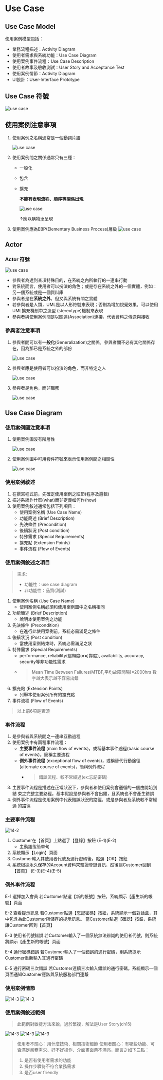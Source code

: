 # Use Case

## Use Case Model

使用案例模型包括：

* 業務流程描述：Activity Diagram
* 使用者需求與系統功能：Use Case Diagram
* 使用案例事件流程：Use Case Description
* 使用者故事及驗收測試：User Story and Acceptance Test
* 使用案例情節：Activity Diagram
* UI設計：User-Interface Prototype

## Use Case 符號

![use case](../../../.gitbook/assets/2020-10-23-16-03-49%20%281%29.png)

## 使用案例注意事項

1. 使用案例之名稱通常是一個動詞片語

   ![use case](../../../.gitbook/assets/2020-10-23-16-14-47%20%281%29.png)

2. 使用案例間之關係通常只有三種：
   * 一般化
   * 包含
   * 擴充

     **不能有表現流程、順序等關係出現**

     ![use case](../../../.gitbook/assets/2020-10-23-16-13-47%20%281%29.png)

     ↑應以購物車呈現
3. 使用案例應為EBP\(Elementary Business Process\)層級 ![use case](../../../.gitbook/assets/2020-10-23-16-27-06%20%281%29.png)

## Actor

### Actor 符號

![use case](../../../.gitbook/assets/2020-10-23-16-34-52%20%281%29.png)

* 參與者為達到某項特殊目的，在系統之內所執行的一連串行動
* 對系統而言，使用者可以扮演的角色；或是存在系統之外的一個實體，例如： 另一個系統或是一個資料庫
* 參與者是在**系統之外**，但又與系統有關之實體
* 若參與者是人類，UML是以人形符號來表現；否則為增加視覺效果，可以使用 UML擴充機制中之造型 \(stereotype\)機制來表現
* 參與者與使用案例間是以關連\(Association\)連接，代表資料之傳送與接收

### 參與者注意事項

1. 參與者間可以有**一般化**\(Generalization\)之關係，參與者間不必有其他關係存在，因為那已是系統之外的部份

   ![use case](../../../.gitbook/assets/2020-10-23-16-38-42%20%281%29.png)

2. 參與者應是使用者可以扮演的角色，而非特定之人

   ![use case](../../../.gitbook/assets/2020-10-23-16-39-01%20%281%29.png)

3. 參與者是角色，而非職務

   ![use case](../../../.gitbook/assets/2020-10-23-16-39-22%20%281%29.png)

## Use Case Diagram

### 使用案例圖注意事項

1. 使用案例圖沒有階層性

   ![use case](../../../.gitbook/assets/2020-10-23-16-46-26%20%281%29.png)

2. 使用案例圖中可用套件符號來表示使用案例間之相關性

   ![use case](../../../.gitbook/assets/2020-10-23-16-46-43%20%281%29.png)

### 使用案例敘述

1. 在撰寫程式前，先確定使用案例之細節\(程序及邏輯\)
2. 描述系統作什麼\(what\)而非定義如何作\(how\)
3. 使用案例敘述通常包括下列項目：
   * 使用案例名稱 \(Use Case Name\)
   * 功能簡述 \(Brief Description\)
   * 先決條件 \(Precondition\)
   * 後續狀況 \(Post condition\)
   * 特殊需求 \(Special Requirements\)
   * 擴充點 \(Extension Points\)
   * 事件流程 \(Flow of Events\)

### 使用案例敘述之項目

> 需求:
>
> * 功能性：use case diagram
> * 非功能性：品質\(測試\)

1. 使用案例名稱 \(Use Case Name\)
   * 使用案例名稱必須和使用案例圖中之名稱相同
2. 功能簡述 \(Brief Description\)
   * 說明本使用案例之功能
3. 先決條件 \(Precondition\)
   * 在進行此使用案例前，系統必需滿足之條件
4. 後續狀況 \(Post condition\)
   * 當使用案例結束時，系統必需滿足之狀
5. 特殊需求 \(Special Requirements\)
   * performance, reliability\(信賴度or可靠度\), availability, accuracy, security等非功能性需求
   * > Mean Time Between Failures\(MTBF,平均故障間隔\)=2000hrs 數字越大表示越不容易出錯
6. 擴充點 \(Extension Points\)
   * 列舉本使用案例所有的擴充點
7. 事件流程 \(Flow of Events\)

> 以上前6項是表頭

### 事件流程

1. 是參與者與系統間之一連串互動過程
2. 使用案例中有兩種事件流程：
   * **主要事件流程** \(main flow of events\)，或稱基本事件途徑\(basic course of events\)，簡稱主要流程
   * **例外事件流程** \(exceptional flow of events\)，或稱替代行動途徑\(alternate course of events\)，簡稱例外流程
     * > 錯誤流程、較不常經過\(ex:忘記密碼\)
3. 主要事件流程是描述在正常狀況下，參與者和使用案例會遵循的一個由開始到結 束之完整主要路徑。基本假設是參與者不會出錯，且系統也不會產生錯誤
4. 例外事件流程是使用案例中代表錯誤狀況的路徑，或是參與者及系統較不常經過 的路徑

### 主要事件流程

![14-2](../../../.gitbook/assets/2020-10-26-09-33-22.png)

1. Customer在【首頁】上點選了【登錄】按鈕 \(E-1\)\(E-2\)
   * 主動語態簡單句
2. 系統顯示【Login】頁面
3. Customer輸入其使用者代號及通行密碼後，點選【OK】按鈕
4. 系統根據永久保存的Account資料來驗證登錄資訊，然後讓Customer回到【首頁】 \(E-3\)\(E-4\)\(E-5\)

### 例外事件流程

E-1 選擇加入會員 若Customer點選【新的帳號】按鈕，系統顯示【產生新的帳號】頁面

E-2 查看提示訊息 若Customer點選【忘記密碼】按紐，系統顯示一個對話盒，其中包含為此Customer所儲存的提示訊息。 當Customer點選【確認】按鈕，系統讓Customer回到【首頁】

E-3 使用者代號錯誤 若Customer輸入了一個系統無法辨識的使用者代號，則系統將顯示【產生新的帳號】頁面

E-4 通行密碼錯誤 若Customer輸入了一個錯誤的通行密碼，則系統提示Customer重新輸入其通行密碼

E-5 通行密碼三次錯誤 若Customer連續三次輸入錯誤的通行密碼，系統顯示一個頁面通知Customer應該與系統服務部門連繫

### 使用案例情節

![14-3](../../../.gitbook/assets/2020-10-26-09-38-26.png) ![14-3](../../../.gitbook/assets/2020-10-26-09-41-25.png)

### 使用案例敘述範例

> 此範例對敏捷方法來說，過於繁複，解法是User Story\(ch15\)

![14-3](../../../.gitbook/assets/2020-10-26-09-42-13.png) ![14-3](../../../.gitbook/assets/2020-10-26-09-42-58.png) ![14-3](../../../.gitbook/assets/2020-10-26-09-45-10.png)

> 使用者不關心：用什麼技術、相關技術細節 使用者關心：有哪些功能、可否滿足業務需求、好不好操作、介面畫面票不漂亮，簡言之如下三點：
>
> 1. 是否有使用者需求的功能
> 2. 操作步驟符不符合業務需求
> 3. 是否user friendly

